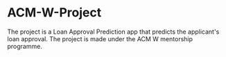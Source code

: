 # ACM-W-Project
The project is a Loan Approval Prediction app that predicts the applicant's loan approval. The project is made under the ACM W mentorship programme.
